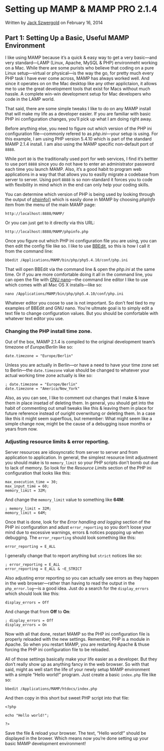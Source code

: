 # Setting up MAMP & MAMP PRO 2.1.4

Written by [Jack Szwergold](http://www.preworn.com/) on February 16, 2014

## Part 1: Setting Up a Basic, Useful MAMP Environment

I like using MAMP because it’s a quick & easy way to get a very basic—and very standard—LAMP (Linux, Apache, MySQL & PHP) environmeht working on a Mac. While there are some purists who believe that coding on a pure Linux setup—virtual or physical—is the way the go, for pretty much every PHP task I have ever come across, MAMP has always worked well. And since it operates on on the Mac desktop like any other applictaion, it allows me to use the great development tools that exist for Macs without much hassle. A complete win-win development setup for Mac developers who code in the LAMP world.

That said, there are some simple tweaks I like to do on any MAMP install that will make my life as a developer easier. If you are familiar with basic PHP ini configuration changes, you’ll pick up what I am doing right away.

Before anything else, you need to figure out which version of the PHP ini configuration file—commonly refered to as *php.ini*—your setup is using. For this example, I am using PHP version 5.4.10 which is part of the standard MAMP 2.1.4 install. I am also using the MAMP specific non-default port of `8888`.

While port `80` is the traditionally used port for web services, I find it’s bettter to use port `8888` since you do not have to enter an administrator password each time you launch MAMP. Also, it’s a good habit to program web applications in a way that that allows you to easilly migrate a codebase from server to server. Using port `8888` is so non-standard it forces you to code with flexibility in mind which in the end can only help your coding skills.

You can determine which version of PHP is being used by looking through the output of [phpinfo()](http://us3.php.net/phpinfo) which is easily done in MAMP by choosing *phpInfo* item from the menu of the main MAMP page:

	http://localhost:8888/MAMP/

Or you can just get to it directly via this URL:

	http://localhost:8888/MAMP/phpinfo.php

Once you figure out which PHP ini configuration file you are using, you can then edit the config file like so. I like to use [BBEdit](http://www.barebones.com/products/bbedit/), so this is how I call it from the command line:

	bbedit /Applications/MAMP/bin/php/php5.4.10/conf/php.ini

That will open BBEdit via the command line & open the *php.ini* at the same time. Or if you are more comfortable doing it all in the command line, you can open the file with [GNU nano](http://www.nano-editor.org)—the command line editor I like to use which comes with all Mac OS X installs—like so:

	nano /Applications/MAMP/bin/php/php5.4.10/conf/php.ini

Whatever editor you coose to use is not important. So don’t feel tied to my examples of BBEdit and GNU nano. You’re ultmate goal is to simply edit a text file to change configuration values. But you should be comfortable with whatever text editor you use.

### Changing the PHP install time zone.

Out of the box, MAMP 2.1.4 is compiled to the original development team’s timezone of *Europe/Berlin* like so:

	date.timezone = "Europe/Berlin"

Unless you are actually in Berlin—or have a need to have your time zone set to Berlin—the `date.timezone` value should be changed to whatever your actual working time zone actually is like so:

	; date.timezone = "Europe/Berlin"
	date.timezone = "America/New_York"

Also, as you can see, I like to comment out changes that I make & leave them in place insetad of deleting them. In general, you should get into the habit of commenting out small tweaks like this & leaving them in place for future reference instead of ouright overwritung or deleting them. In a case like this it might seem superflous, but remember: What might seem like a simple change now, might be the cause of a debugging issue months or years from now.

### Adjusting resource limits & error reporting.

Server resources are idiosyncratic from server to server and from application to application. In general, the simplest resource limit adjustment you should make is to `memory_limit` so your PHP scripts don’t bomb out due to lack of memory. So look for the *Resource Limits* section of the PHP ini configuration that looks like this:

	max_execution_time = 30;
	max_input_time = 60;
	memory_limit = 32M;

And change the `memory_limit` value to something like **64M**:

	; memory_limit = 32M;
	memory_limit = 64M;

Once that is done, look for the *Error handling and logging* section of the PHP ini configuration and adust `error_reporting` so you don’t loose your mind due to excessive warnings, errors & notices poppping up when debugging. The `error_reporting` should look something like this:

	error_reporting = E_ALL

I generally change that to report anything but `strict` notices like so:

	; error_reporting = E_ALL
	error_reporting = E_ALL & ~E_STRICT

Also adjusting error reporting so you can actually see errors as they happen in the web browser—rather than having to read the output in the `php_error.log`—is a good idea. Just do a search for the `display_errors` which should look like this:

	display_errors = Off

And change that from **Off** to **On**:

	; display_errors = Off
	display_errors = On


Now with all that done, restart MAMP so the PHP ini configuration file is properly reloaded with the new settings. Remember, PHP is a module in Apache. So when you restart MAMP, you are restarting Apache & thuse forcing the PHP ini configuration file to be reloaded.

All of those settings basically make your life easier as a developer. But they don’t really show up as anything fancy in the web browser. So with that said, might as well start the life of your newly setup MAMP environment with a simple “Hello world!” program. Just create a basic `index.php` file like so:

	bbedit /Applications/MAMP/htdocs/index.php

And then copy in this short but sweet PHP script into that file:

	<?php

	echo "Hello world!";

	?>

Save the file & reload your browser. The text, “Hello world!” should be displayed in the brower. Which means now you’re done setting up your basic MAMP development environment!
